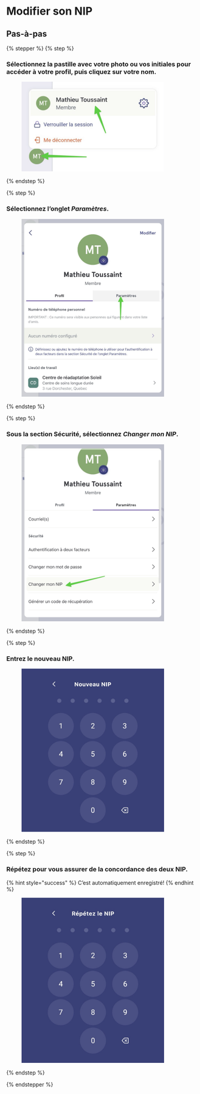 # Modifier son NIP

## Pas-à-pas

{% stepper %}
{% step %}
### Sélectionnez la pastille avec votre photo ou vos initiales pour accéder à votre profil, puis cliquez sur votre nom.

<div align="left"><figure><img src="../../.gitbook/assets/Modifier son NIP - Step 1.jpeg" alt="" width="375"><figcaption></figcaption></figure></div>
{% endstep %}

{% step %}
### Sélectionnez l’onglet *Paramètres*.

<div align="left"><figure><img src="../../.gitbook/assets/Modifier son NIP - Step 3.jpeg" alt="" width="375"><figcaption></figcaption></figure></div>
{% endstep %}

{% step %}
### Sous la section Sécurité, sélectionnez *Changer mon NIP*.

<div align="left"><figure><img src="../../.gitbook/assets/Modifier son NIP - Step 4.jpeg" alt="" width="375"><figcaption></figcaption></figure></div>
{% endstep %}

{% step %}
### Entrez le nouveau NIP.

<div align="left"><figure><img src="../../.gitbook/assets/Modifier son NIP - Step 5.jpeg" alt="" width="375"><figcaption></figcaption></figure></div>
{% endstep %}

{% step %}
### Répétez pour vous assurer de la concordance des deux NIP. 

{% hint style="success" %}
C’est automatiquement enregistré!
{% endhint %}

<div align="left"><figure><img src="../../.gitbook/assets/Modifier son NIP - Step 6.jpeg" alt="" width="375"><figcaption></figcaption></figure></div>
{% endstep %}

{% endstepper %}